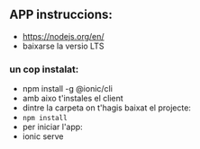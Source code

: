## APP instruccions:

- https://nodejs.org/en/
- baixarse la versio LTS

### un cop instalat:
- npm install -g @ionic/cli
- amb aixo t'instales el client
- dintre la carpeta on t'hagis baixat el projecte:
- `npm install`
- per iniciar l'app:
 - ionic serve

